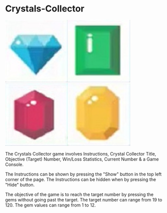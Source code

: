 # Crystals-Collector

![img](./assets/images/blue_gem.jpg)![img](./assets/images/green_gem.jpg)![img](./assets/images/red_gem.jpg)![img](./assets/images/yellow_gem.jpg)

The Crystals Collector game involves Instructions, Crystal Collector Title, Objective (Target) Number, Win/Loss Statistics, Current Number & a Game Console.

The Instructions can be shown by pressing the "Show" button in the top left corner of the page. The Instructions can be hidden when by pressing the "Hide" button.

The objective of the game is to reach the target number by pressing the gems without going past the target. The target number can range from 19 to 120. The gem values can range from 1 to 12. 